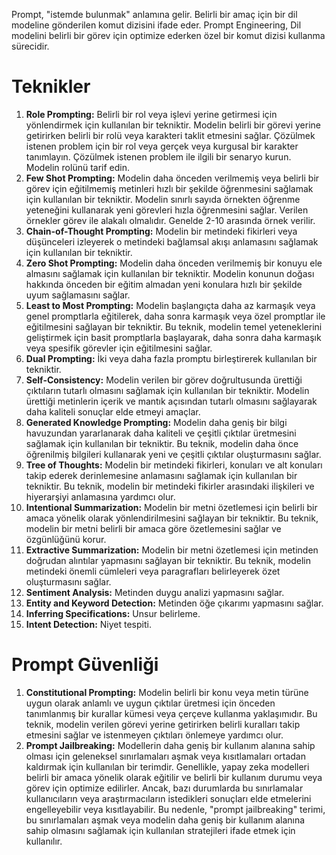 Prompt, "istemde bulunmak" anlamına gelir. Belirli bir amaç için bir dil modeline gönderilen komut dizisini ifade eder. Prompt Engineering, Dil modelini belirli bir görev için optimize ederken özel bir komut dizisi kullanma sürecidir.

# Teknikler
1. **Role Prompting:** Belirli bir rol veya işlevi yerine getirmesi için yönlendirmek için kullanılan bir tekniktir. Modelin belirli bir görevi yerine getirirken belirli bir rolü veya karakteri taklit etmesini sağlar. Çözülmek istenen problem için bir rol veya gerçek veya kurgusal bir karakter tanımlayın. Çözülmek istenen problem ile ilgili bir senaryo kurun. Modelin rolünü tarif edin.
2. **Few Shot Prompting:** Modelin daha önceden verilmemiş veya belirli bir görev için eğitilmemiş metinleri hızlı bir şekilde öğrenmesini sağlamak için kullanılan bir tekniktir. Modelin sınırlı sayıda örnekten öğrenme yeteneğini kullanarak yeni görevleri hızla öğrenmesini sağlar. Verilen örnekler görev ile alakalı olmalıdır. Genelde 2-10 arasında örnek verilir.
3. **Chain-of-Thought Prompting:** Modelin bir metindeki fikirleri veya düşünceleri izleyerek o metindeki bağlamsal akışı anlamasını sağlamak için kullanılan bir tekniktir. 
4. **Zero Shot Prompting:** Modelin daha önceden verilmemiş bir konuyu ele almasını sağlamak için kullanılan bir tekniktir. Modelin konunun doğası hakkında önceden bir eğitim almadan yeni konulara hızlı bir şekilde uyum sağlamasını sağlar.
5. **Least to Most Prompting:** Modelin başlangıçta daha az karmaşık veya genel promptlarla eğitilerek, daha sonra karmaşık veya özel promptlar ile eğitilmesini sağlayan bir tekniktir. Bu teknik, modelin temel yeteneklerini geliştirmek için basit promptlarla başlayarak, daha sonra daha karmaşık veya spesifik görevler için eğitilmesini sağlar.
6. **Dual Prompting:** İki veya daha fazla promptu birleştirerek kullanılan bir tekniktir. 
7. **Self-Consistency:** Modelin verilen bir görev doğrultusunda ürettiği çıktıların tutarlı olmasını sağlamak için kullanılan bir tekniktir. Modelin ürettiği metinlerin içerik ve mantık açısından tutarlı olmasını sağlayarak daha kaliteli sonuçlar elde etmeyi amaçlar.
8. **Generated Knowledge Prompting:** Modelin daha geniş bir bilgi havuzundan yararlanarak daha kaliteli ve çeşitli çıktılar üretmesini sağlamak için kullanılan bir  tekniktir. Bu teknik, modelin daha önce öğrenilmiş bilgileri kullanarak yeni ve çeşitli çıktılar oluşturmasını sağlar.
9. **Tree of Thoughts:** Modelin bir metindeki fikirleri, konuları ve alt konuları takip ederek derinlemesine anlamasını sağlamak için kullanılan bir tekniktir. Bu teknik, modelin bir metindeki fikirler arasındaki ilişkileri ve hiyerarşiyi anlamasına yardımcı olur.
10. **Intentional Summarization:** Modelin bir metni özetlemesi için belirli bir amaca yönelik olarak yönlendirilmesini sağlayan bir tekniktir. Bu teknik, modelin bir metni belirli bir amaca göre özetlemesini sağlar ve özgünlüğünü korur.
11. **Extractive Summarization:** Modelin bir metni özetlemesi için metinden doğrudan alıntılar yapmasını sağlayan bir tekniktir. Bu teknik, modelin metindeki önemli cümleleri veya paragrafları belirleyerek özet oluşturmasını sağlar.
12. **Sentiment Analysis:** Metinden duygu analizi yapmasını sağlar.
13. **Entity and Keyword Detection:** Metinden öğe çıkarımı yapmasını sağlar.
14. **Inferring Specifications:** Unsur belirleme.
15. **Intent Detection:** Niyet tespiti.

# Prompt Güvenliği
1. **Constitutional Prompting:** Modelin belirli bir konu veya metin türüne uygun olarak anlamlı ve uygun çıktılar üretmesi için önceden tanımlanmış bir kurallar kümesi veya çerçeve kullanma yaklaşımıdır. Bu teknik, modelin verilen görevi yerine getirirken belirli kuralları takip etmesini sağlar ve istenmeyen çıktıları önlemeye yardımcı olur.
2. **Prompt Jailbreaking:** Modellerin daha geniş bir kullanım alanına sahip olması için geleneksel sınırlamaları aşmak veya kısıtlamaları ortadan kaldırmak için kullanılan bir terimdir. Genellikle, yapay zeka modelleri belirli bir amaca yönelik olarak eğitilir ve belirli bir kullanım durumu veya görev için optimize edilirler. Ancak, bazı durumlarda bu sınırlamalar kullanıcıların veya araştırmacıların istedikleri sonuçları elde etmelerini engelleyebilir veya kısıtlayabilir. Bu nedenle, "prompt jailbreaking" terimi, bu sınırlamaları aşmak veya modelin daha geniş bir kullanım alanına sahip olmasını sağlamak için kullanılan stratejileri ifade etmek için kullanılır.